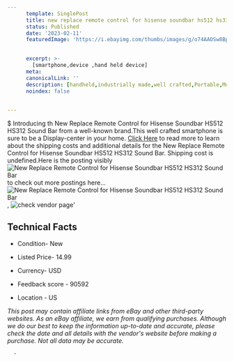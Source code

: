```yaml
---
      template: SinglePost
      title: new replace remote control for hisense soundbar hs512 hs312 sound bar
      status: Published
      date: '2023-02-11'
      featuredImage: 'https://i.ebayimg.com/thumbs/images/g/o74AAOSw8Bphz8jK/s-l225.jpg'
       

      excerpt: >-
        [smartphone,device ,hand held device]
      meta:
      canonicalLink: ''
      description: [handheld,industrially made,well crafted,Portable,Mobile,Compact,Convenient,Lightweight,Maneuverable,Man-portable,Miniature,Carriable,Hand-held,Light,Holdable,Transportable,Mobile device,Pocket-sized,On-the-go,Wireless,Cordless,Compact size,Convenient size, smartphone,device ,hand held device]
      noindex: false
      

---
```

$
      Introducing th New Replace Remote Control for Hisense Soundbar HS512 HS312 Sound Bar from a well-known brand.This well crafted smartphone is sure to be a Display-center in your home. [Click Here](https://www.ebay.com/itm/224768907088?hash=item3455455750%3Ag%3Ao74AAOSw8Bphz8jK&mkevt=1&mkcid=1&mkrid=711-53200-19255-0&campid=%253CePNCampaignId%253E&customid=%253CreferenceId%253E&toolid=10049) to read more to learn about the shipping costs and additional details for the New Replace Remote Control for Hisense Soundbar HS512 HS312 Sound Bar. Shipping cost is undefined.Here is the posting visibly ![New Replace Remote Control for Hisense Soundbar HS512 HS312 Sound Bar](https://i.ebayimg.com/thumbs/images/g/o74AAOSw8Bphz8jK/s-l225.jpg) to check out more postings here... ![New Replace Remote Control for Hisense Soundbar HS512 HS312 Sound Bar](https://i.ebayimg.com/images/g/o74AAOSw8Bphz8jK/s-l1600.jpg), ![check vendor page](https://origin-galleryplus.ebayimg.com/ws/web/224768907088_2_0_1/225x225.jpg,https://origin-galleryplus.ebayimg.com/ws/web/224768907088_3_0_1/225x225.jpg,https://origin-galleryplus.ebayimg.com/ws/web/224768907088_4_0_1/225x225.jpg,https://origin-galleryplus.ebayimg.com/ws/web/224768907088_5_0_1/225x225.jpg,https://origin-galleryplus.ebayimg.com/ws/web/224768907088_6_0_1/225x225.jpg)'

      

 ## Technical Facts 



     
      

 - Condition- New 


      

 - Listed Price- 14.99 


      

 - Currency- USD 


      

 - Feedback score - 90592 


      

 - Location - US 


      
      

 *_This post may contain affiliate links from eBay and other third-party websites. As an eBay affiliate, we earn from qualifying purchases. Although we do our best to keep the information up-to-date and accurate, please check the date and all details with the vendor's website before making a purchase. Not all data may be accurate._*




      -
